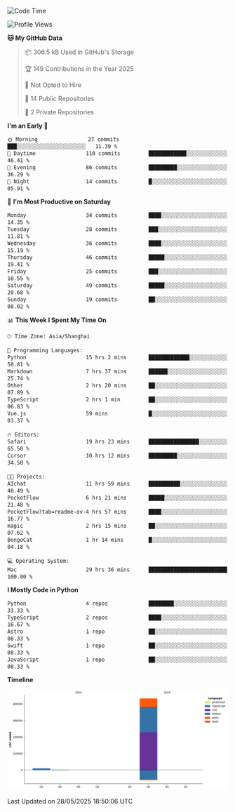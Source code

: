 <!--
**PascalDai/PascalDai** is a ✨ _special_ ✨ repository because its `README.md` (this file) appears on your GitHub profile.

Here are some ideas to get you started:

- 🔭 I’m currently working on ...
- 🌱 I’m currently learning ...
- 👯 I’m looking to collaborate on ...
- 🤔 I’m looking for help with ...
- 💬 Ask me about ...
- 📫 How to reach me: ...
- 😄 Pronouns: ...
- ⚡ Fun fact: ...
-->

<!--START_SECTION:waka-->
![Code Time](http://img.shields.io/badge/Code%20Time-1%2C148%20hrs%2041%20mins-blue)

![Profile Views](http://img.shields.io/badge/Profile%20Views-0-blue)

**🐱 My GitHub Data** 

> 📦 306.5 kB Used in GitHub's Storage 
 > 
> 🏆 149 Contributions in the Year 2025
 > 
> 🚫 Not Opted to Hire
 > 
> 📜 14 Public Repositories 
 > 
> 🔑 2 Private Repositories 
 > 
**I'm an Early 🐤** 

```text
🌞 Morning                27 commits          ███░░░░░░░░░░░░░░░░░░░░░░   11.39 % 
🌆 Daytime                110 commits         ████████████░░░░░░░░░░░░░   46.41 % 
🌃 Evening                86 commits          █████████░░░░░░░░░░░░░░░░   36.29 % 
🌙 Night                  14 commits          █░░░░░░░░░░░░░░░░░░░░░░░░   05.91 % 
```
📅 **I'm Most Productive on Saturday** 

```text
Monday                   34 commits          ████░░░░░░░░░░░░░░░░░░░░░   14.35 % 
Tuesday                  28 commits          ███░░░░░░░░░░░░░░░░░░░░░░   11.81 % 
Wednesday                36 commits          ████░░░░░░░░░░░░░░░░░░░░░   15.19 % 
Thursday                 46 commits          █████░░░░░░░░░░░░░░░░░░░░   19.41 % 
Friday                   25 commits          ███░░░░░░░░░░░░░░░░░░░░░░   10.55 % 
Saturday                 49 commits          █████░░░░░░░░░░░░░░░░░░░░   20.68 % 
Sunday                   19 commits          ██░░░░░░░░░░░░░░░░░░░░░░░   08.02 % 
```


📊 **This Week I Spent My Time On** 

```text
🕑︎ Time Zone: Asia/Shanghai

💬 Programming Languages: 
Python                   15 hrs 2 mins       █████████████░░░░░░░░░░░░   50.81 % 
Markdown                 7 hrs 37 mins       ██████░░░░░░░░░░░░░░░░░░░   25.74 % 
Other                    2 hrs 20 mins       ██░░░░░░░░░░░░░░░░░░░░░░░   07.89 % 
TypeScript               2 hrs 1 min         ██░░░░░░░░░░░░░░░░░░░░░░░   06.83 % 
Vue.js                   59 mins             █░░░░░░░░░░░░░░░░░░░░░░░░   03.37 % 

🔥 Editors: 
Safari                   19 hrs 23 mins      ████████████████░░░░░░░░░   65.50 % 
Cursor                   10 hrs 12 mins      █████████░░░░░░░░░░░░░░░░   34.50 % 

🐱‍💻 Projects: 
AIchat                   11 hrs 59 mins      ██████████░░░░░░░░░░░░░░░   40.49 % 
PocketFlow               6 hrs 21 mins       █████░░░░░░░░░░░░░░░░░░░░   21.48 % 
PocketFlow?tab=readme-ov-4 hrs 57 mins       ████░░░░░░░░░░░░░░░░░░░░░   16.77 % 
magic                    2 hrs 15 mins       ██░░░░░░░░░░░░░░░░░░░░░░░   07.62 % 
BongoCat                 1 hr 14 mins        █░░░░░░░░░░░░░░░░░░░░░░░░   04.18 % 

💻 Operating System: 
Mac                      29 hrs 36 mins      █████████████████████████   100.00 % 
```

**I Mostly Code in Python** 

```text
Python                   4 repos             ████████░░░░░░░░░░░░░░░░░   33.33 % 
TypeScript               2 repos             ████░░░░░░░░░░░░░░░░░░░░░   16.67 % 
Astro                    1 repo              ██░░░░░░░░░░░░░░░░░░░░░░░   08.33 % 
Swift                    1 repo              ██░░░░░░░░░░░░░░░░░░░░░░░   08.33 % 
JavaScript               1 repo              ██░░░░░░░░░░░░░░░░░░░░░░░   08.33 % 
```



**Timeline**

![Lines of Code chart](https://raw.githubusercontent.com/PascalDai/PascalDai/main/assets/bar_graph.png)


 Last Updated on 28/05/2025 18:50:06 UTC
<!--END_SECTION:waka-->
